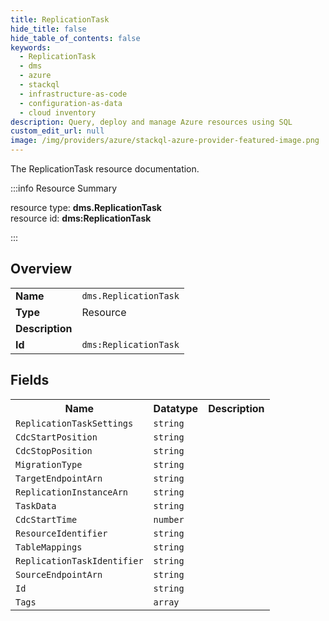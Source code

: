 ```yaml
---
title: ReplicationTask
hide_title: false
hide_table_of_contents: false
keywords:
  - ReplicationTask
  - dms
  - azure
  - stackql
  - infrastructure-as-code
  - configuration-as-data
  - cloud inventory
description: Query, deploy and manage Azure resources using SQL
custom_edit_url: null
image: /img/providers/azure/stackql-azure-provider-featured-image.png
---
```

The ReplicationTask resource documentation.

:::info Resource Summary

<div class="row">
<div class="providerDocColumn">
<span>resource type:&nbsp;<b>dms.ReplicationTask</b></span><br />
<span>resource id:&nbsp;<b>dms:ReplicationTask</b></span><br />
</div>
</div>

:::

## Overview
<table><tbody>
<tr><td><b>Name</b></td><td><code>dms.ReplicationTask</code></td></tr>
<tr><td><b>Type</b></td><td>Resource</td></tr>
<tr><td><b>Description</b></td><td></td></tr>
<tr><td><b>Id</b></td><td><code>dms:ReplicationTask</code></td></tr>
</tbody></table>

## Fields
<table><tbody>
<tr><th>Name</th><th>Datatype</th><th>Description</th></tr>
<tr><td><code>ReplicationTaskSettings</code></td><td><code>string</code></td><td></td></tr><tr><td><code>CdcStartPosition</code></td><td><code>string</code></td><td></td></tr><tr><td><code>CdcStopPosition</code></td><td><code>string</code></td><td></td></tr><tr><td><code>MigrationType</code></td><td><code>string</code></td><td></td></tr><tr><td><code>TargetEndpointArn</code></td><td><code>string</code></td><td></td></tr><tr><td><code>ReplicationInstanceArn</code></td><td><code>string</code></td><td></td></tr><tr><td><code>TaskData</code></td><td><code>string</code></td><td></td></tr><tr><td><code>CdcStartTime</code></td><td><code>number</code></td><td></td></tr><tr><td><code>ResourceIdentifier</code></td><td><code>string</code></td><td></td></tr><tr><td><code>TableMappings</code></td><td><code>string</code></td><td></td></tr><tr><td><code>ReplicationTaskIdentifier</code></td><td><code>string</code></td><td></td></tr><tr><td><code>SourceEndpointArn</code></td><td><code>string</code></td><td></td></tr><tr><td><code>Id</code></td><td><code>string</code></td><td></td></tr><tr><td><code>Tags</code></td><td><code>array</code></td><td></td></tr>
</tbody></table>